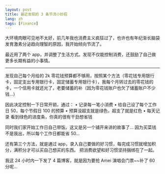 ```yaml
---
layout: post
title: 最近发现的 3 条节流小妙招
lang: zh
tags: [Finance]
---
```


大环境肉眼可见地不太好，前几年我也消费主义疯狂过了，也许也有年纪渐长脑袋发育激素分泌趋向理智的原因，我开始倾向节流了。

最近用了两个 app，并调整了生活方式。发现不仅能控制消费，还鼓励了自己做更多长期有益的小事情。

---

发现自己每个月给的 2k 零花钱预算都不够用，按照某个方法（零花钱专用银行卡，固定支出专用银行卡，固定储蓄专用银行卡），我每个月转过去的零花钱的卡，一个信用卡就还光了，老要储蓄的补（因为零花钱账户也欠了储蓄账户不少钱...）

因此决定控制一下日常开销，通过：
• 记录每一笔小消费
• 给自己设了每个工作日 50，每个节假日 100 的预算
• 预算没超支就是绿色，超支了就是红色
• 每天记录
看到绿色的进度条，你真的很有干劲想省钱

同时我们家开始工作日自己带饭。这又是另一个铺开来讲的故事了...
因为买菜钱不是我出，所以每个工作日都能省 50...

还有第三个方法，就是通过 app，录入自己要做的好习惯，每完成习惯就增加积分，满积分才可以买自己想买的东西。
把消费欲望和好习惯坚持捆绑在了一起。


我这 24 小时内一下发了 4 篇博客，就是因为要抢 Amei 演唱会门票~~补了 60 分呢...
